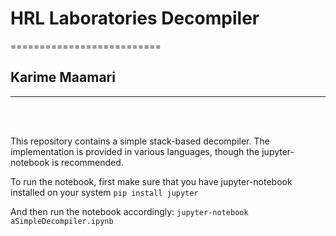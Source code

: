 # HRL Laboratories Decompiler
==========================
## Karime Maamari
--------------
<br><br>

This repository contains a simple stack-based decompiler. The implementation is provided in various languages, though the jupyter-notebook is recommended.

To run the notebook, first make sure that you have jupyter-notebook installed on your system
```pip install jupyter```


And then run the notebook accordingly:
```jupyter-notebook aSimpleDecompiler.ipynb```
   
<br>

